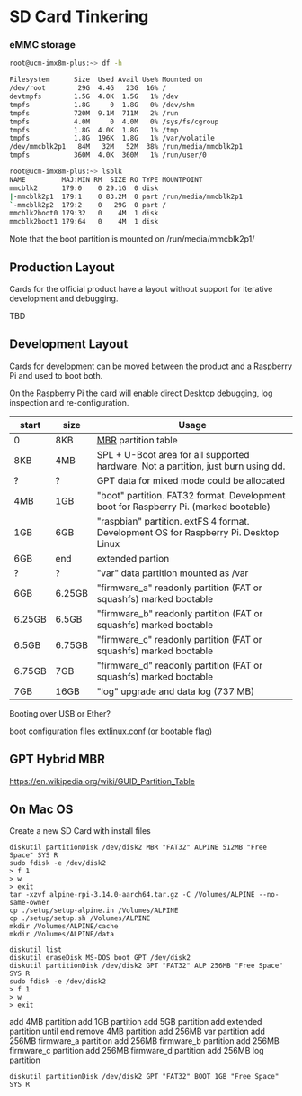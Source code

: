 # SD Card Tinkering




### eMMC storage

```sh
root@ucm-imx8m-plus:~> df -h

Filesystem      Size  Used Avail Use% Mounted on
/dev/root        29G  4.4G   23G  16% /
devtmpfs        1.5G  4.0K  1.5G   1% /dev
tmpfs           1.8G     0  1.8G   0% /dev/shm
tmpfs           720M  9.1M  711M   2% /run
tmpfs           4.0M     0  4.0M   0% /sys/fs/cgroup
tmpfs           1.8G  4.0K  1.8G   1% /tmp
tmpfs           1.8G  196K  1.8G   1% /var/volatile
/dev/mmcblk2p1   84M   32M   52M  38% /run/media/mmcblk2p1
tmpfs           360M  4.0K  360M   1% /run/user/0

root@ucm-imx8m-plus:~> lsblk
NAME         MAJ:MIN RM  SIZE RO TYPE MOUNTPOINT
mmcblk2      179:0    0 29.1G  0 disk 
|-mmcblk2p1  179:1    0 83.2M  0 part /run/media/mmcblk2p1
`-mmcblk2p2  179:2    0   29G  0 part /
mmcblk2boot0 179:32   0    4M  1 disk 
mmcblk2boot1 179:64   0    4M  1 disk 
```

Note that the boot partition is mounted on /run/media/mmcblk2p1/



## Production Layout

Cards for the official product have a layout without support for iterative development and debugging.

TBD


## Development Layout

Cards for development can be moved between the product and a Raspberry Pi and used to boot both.

On the Raspberry Pi the card will enable direct Desktop debugging, log inspection and re-configuration.

start  | size   | Usage
-------|--------|--------
0      | 8KB    | [MBR](https://www.easeus.com/resource/fat32-disk-structure.htm) partition table
8KB    | 4MB    | SPL + U-Boot area for all supported hardware. Not a partition, just burn using dd.
?      | ?      | GPT data for mixed mode could be allocated
4MB    | 1GB    | "boot" partition. FAT32 format. Development boot for Raspberry Pi. (marked bootable)
1GB    | 6GB    | "raspbian" partition. extFS 4 format. Development OS for Raspberry Pi. Desktop Linux
6GB    | end    | extended partion
?      | ?      | "var" data partition mounted as /var
6GB    | 6.25GB | "firmware_a" readonly partition (FAT or squashfs) marked bootable
6.25GB | 6.5GB  | "firmware_b" readonly partition (FAT or squashfs) marked bootable
6.5GB  | 6.75GB | "firmware_c" readonly partition (FAT or squashfs) marked bootable
6.75GB | 7GB    | "firmware_d" readonly partition (FAT or squashfs) marked bootable
7GB    | 16GB   | "log" upgrade and data log (737 MB)


Booting over USB or Ether?

boot configuration files [extlinux.conf](https://wiki.syslinux.org/wiki/index.php?title=EXTLINUX) (or bootable flag)

## GPT Hybrid MBR

https://en.wikipedia.org/wiki/GUID_Partition_Table


## On Mac OS

Create a new SD Card with install files

```
diskutil partitionDisk /dev/disk2 MBR "FAT32" ALPINE 512MB "Free Space" SYS R
sudo fdisk -e /dev/disk2
> f 1
> w
> exit
tar -xzvf alpine-rpi-3.14.0-aarch64.tar.gz -C /Volumes/ALPINE --no-same-owner
cp ./setup/setup-alpine.in /Volumes/ALPINE
cp ./setup/setup.sh /Volumes/ALPINE
mkdir /Volumes/ALPINE/cache
mkdir /Volumes/ALPINE/data
```


```
diskutil list
diskutil eraseDisk MS-DOS boot GPT /dev/disk2
diskutil partitionDisk /dev/disk2 GPT "FAT32" ALP 256MB "Free Space" SYS R
sudo fdisk -e /dev/disk2
> f 1
> w
> exit
```

add 4MB partition
add 1GB partition
add 5GB partition
add extended partition until end
remove 4MB partition
add 256MB var partition
add 256MB firmware_a partition
add 256MB firmware_b partition
add 256MB firmware_c partition
add 256MB firmware_d partition
add 256MB log partition


```
diskutil partitionDisk /dev/disk2 GPT "FAT32" BOOT 1GB "Free Space" SYS R
```